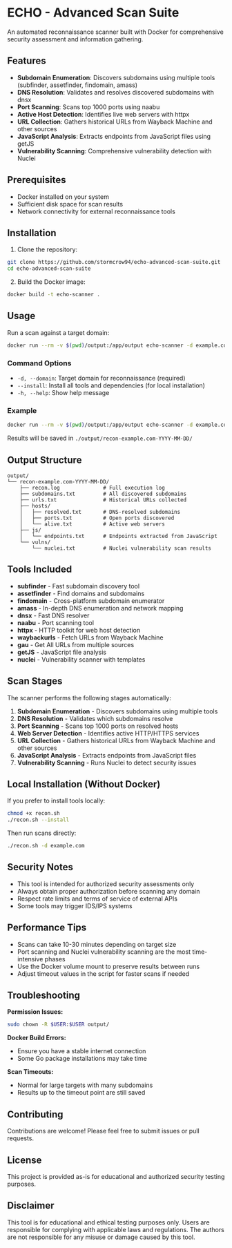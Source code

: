 # ECHO - Advanced Scan Suite

An automated reconnaissance scanner built with Docker for comprehensive security assessment and information gathering.

## Features

- **Subdomain Enumeration**: Discovers subdomains using multiple tools (subfinder, assetfinder, findomain, amass)
- **DNS Resolution**: Validates and resolves discovered subdomains with dnsx
- **Port Scanning**: Scans top 1000 ports using naabu
- **Active Host Detection**: Identifies live web servers with httpx
- **URL Collection**: Gathers historical URLs from Wayback Machine and other sources
- **JavaScript Analysis**: Extracts endpoints from JavaScript files using getJS
- **Vulnerability Scanning**: Comprehensive vulnerability detection with Nuclei

## Prerequisites

- Docker installed on your system
- Sufficient disk space for scan results
- Network connectivity for external reconnaissance tools

## Installation

1. Clone the repository:
```bash
git clone https://github.com/stormcrow94/echo-advanced-scan-suite.git
cd echo-advanced-scan-suite
```

2. Build the Docker image:
```bash
docker build -t echo-scanner .
```

## Usage

Run a scan against a target domain:

```bash
docker run --rm -v $(pwd)/output:/app/output echo-scanner -d example.com
```

### Command Options

- `-d, --domain`: Target domain for reconnaissance (required)
- `--install`: Install all tools and dependencies (for local installation)
- `-h, --help`: Show help message

### Example

```bash
docker run --rm -v $(pwd)/output:/app/output echo-scanner -d example.com
```

Results will be saved in `./output/recon-example.com-YYYY-MM-DD/`

## Output Structure

```
output/
└── recon-example.com-YYYY-MM-DD/
    ├── recon.log              # Full execution log
    ├── subdomains.txt         # All discovered subdomains
    ├── urls.txt               # Historical URLs collected
    ├── hosts/
    │   ├── resolved.txt       # DNS-resolved subdomains
    │   ├── ports.txt          # Open ports discovered
    │   └── alive.txt          # Active web servers
    ├── js/
    │   └── endpoints.txt      # Endpoints extracted from JavaScript
    └── vulns/
        └── nuclei.txt         # Nuclei vulnerability scan results
```

## Tools Included

- **subfinder** - Fast subdomain discovery tool
- **assetfinder** - Find domains and subdomains
- **findomain** - Cross-platform subdomain enumerator
- **amass** - In-depth DNS enumeration and network mapping
- **dnsx** - Fast DNS resolver
- **naabu** - Port scanning tool
- **httpx** - HTTP toolkit for web host detection
- **waybackurls** - Fetch URLs from Wayback Machine
- **gau** - Get All URLs from multiple sources
- **getJS** - JavaScript file analysis
- **nuclei** - Vulnerability scanner with templates

## Scan Stages

The scanner performs the following stages automatically:

1. **Subdomain Enumeration** - Discovers subdomains using multiple tools
2. **DNS Resolution** - Validates which subdomains resolve
3. **Port Scanning** - Scans top 1000 ports on resolved hosts
4. **Web Server Detection** - Identifies active HTTP/HTTPS services
5. **URL Collection** - Gathers historical URLs from Wayback Machine and other sources
6. **JavaScript Analysis** - Extracts endpoints from JavaScript files
7. **Vulnerability Scanning** - Runs Nuclei to detect security issues

## Local Installation (Without Docker)

If you prefer to install tools locally:

```bash
chmod +x recon.sh
./recon.sh --install
```

Then run scans directly:
```bash
./recon.sh -d example.com
```

## Security Notes

- This tool is intended for authorized security assessments only
- Always obtain proper authorization before scanning any domain
- Respect rate limits and terms of service of external APIs
- Some tools may trigger IDS/IPS systems

## Performance Tips

- Scans can take 10-30 minutes depending on target size
- Port scanning and Nuclei vulnerability scanning are the most time-intensive phases
- Use the Docker volume mount to preserve results between runs
- Adjust timeout values in the script for faster scans if needed

## Troubleshooting

**Permission Issues:**
```bash
sudo chown -R $USER:$USER output/
```

**Docker Build Errors:**
- Ensure you have a stable internet connection
- Some Go package installations may take time

**Scan Timeouts:**
- Normal for large targets with many subdomains
- Results up to the timeout point are still saved

## Contributing

Contributions are welcome! Please feel free to submit issues or pull requests.

## License

This project is provided as-is for educational and authorized security testing purposes.

## Disclaimer

This tool is for educational and ethical testing purposes only. Users are responsible for complying with applicable laws and regulations. The authors are not responsible for any misuse or damage caused by this tool.